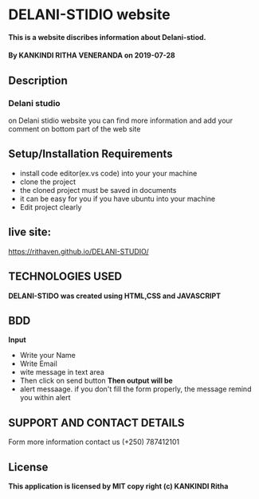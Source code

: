 # DELANI-STIDIO website
#### This is a website discribes information about Delani-stiod.
#### By **KANKINDI RITHA VENERANDA** on 2019-07-28
## Description
### Delani studio
on Delani stidio website you can find more information and add your comment on bottom part of the web site
## Setup/Installation Requirements
* install code editor(ex.vs code) into your your machine
* clone the project 
* the cloned project must be saved in documents
* it can be easy for you if you have ubuntu into your machine
* Edit project clearly
## live site:
 https://rithaven.github.io/DELANI-STUDIO/
 ## TECHNOLOGIES USED
 **DELANI-STIDO was created using HTML,CSS and JAVASCRIPT**
## BDD
**Input** 
* Write your Name
* Write Email
* wite message in text area
* Then click on send button
**Then output will be** 
* alert messaage. if you don't fill the form properly, the message remind you within alert
## SUPPORT AND CONTACT DETAILS
Form more information contact us (+250) 787412101
## License
**This application is licensed by MIT copy right (c) KANKINDI Ritha**